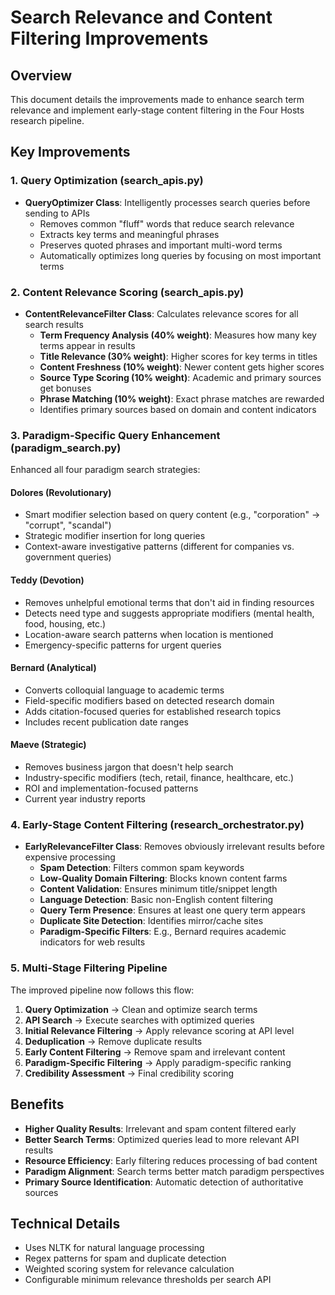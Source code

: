 # Search Relevance and Content Filtering Improvements

## Overview
This document details the improvements made to enhance search term relevance and implement early-stage content filtering in the Four Hosts research pipeline.

## Key Improvements

### 1. Query Optimization (search_apis.py)
- **QueryOptimizer Class**: Intelligently processes search queries before sending to APIs
  - Removes common "fluff" words that reduce search relevance
  - Extracts key terms and meaningful phrases
  - Preserves quoted phrases and important multi-word terms
  - Automatically optimizes long queries by focusing on most important terms

### 2. Content Relevance Scoring (search_apis.py)
- **ContentRelevanceFilter Class**: Calculates relevance scores for all search results
  - **Term Frequency Analysis (40% weight)**: Measures how many key terms appear in results
  - **Title Relevance (30% weight)**: Higher scores for key terms in titles
  - **Content Freshness (10% weight)**: Newer content gets higher scores
  - **Source Type Scoring (10% weight)**: Academic and primary sources get bonuses
  - **Phrase Matching (10% weight)**: Exact phrase matches are rewarded
  - Identifies primary sources based on domain and content indicators

### 3. Paradigm-Specific Query Enhancement (paradigm_search.py)
Enhanced all four paradigm search strategies:

#### Dolores (Revolutionary)
- Smart modifier selection based on query content (e.g., "corporation" → "corrupt", "scandal")
- Strategic modifier insertion for long queries
- Context-aware investigative patterns (different for companies vs. government queries)

#### Teddy (Devotion)
- Removes unhelpful emotional terms that don't aid in finding resources
- Detects need type and suggests appropriate modifiers (mental health, food, housing, etc.)
- Location-aware search patterns when location is mentioned
- Emergency-specific patterns for urgent queries

#### Bernard (Analytical)
- Converts colloquial language to academic terms
- Field-specific modifiers based on detected research domain
- Adds citation-focused queries for established research topics
- Includes recent publication date ranges

#### Maeve (Strategic)
- Removes business jargon that doesn't help search
- Industry-specific modifiers (tech, retail, finance, healthcare, etc.)
- ROI and implementation-focused patterns
- Current year industry reports

### 4. Early-Stage Content Filtering (research_orchestrator.py)
- **EarlyRelevanceFilter Class**: Removes obviously irrelevant results before expensive processing
  - **Spam Detection**: Filters common spam keywords
  - **Low-Quality Domain Filtering**: Blocks known content farms
  - **Content Validation**: Ensures minimum title/snippet length
  - **Language Detection**: Basic non-English content filtering
  - **Query Term Presence**: Ensures at least one query term appears
  - **Duplicate Site Detection**: Identifies mirror/cache sites
  - **Paradigm-Specific Filters**: E.g., Bernard requires academic indicators for web results

### 5. Multi-Stage Filtering Pipeline
The improved pipeline now follows this flow:
1. **Query Optimization** → Clean and optimize search terms
2. **API Search** → Execute searches with optimized queries
3. **Initial Relevance Filtering** → Apply relevance scoring at API level
4. **Deduplication** → Remove duplicate results
5. **Early Content Filtering** → Remove spam and irrelevant content
6. **Paradigm-Specific Filtering** → Apply paradigm-specific ranking
7. **Credibility Assessment** → Final credibility scoring

## Benefits
- **Higher Quality Results**: Irrelevant and spam content filtered early
- **Better Search Terms**: Optimized queries lead to more relevant API results
- **Resource Efficiency**: Early filtering reduces processing of bad content
- **Paradigm Alignment**: Search terms better match paradigm perspectives
- **Primary Source Identification**: Automatic detection of authoritative sources

## Technical Details
- Uses NLTK for natural language processing
- Regex patterns for spam and duplicate detection
- Weighted scoring system for relevance calculation
- Configurable minimum relevance thresholds per search API